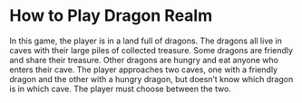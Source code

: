 # How to Play Dragon Realm

In this game, the player is in a land full of dragons. The dragons all live in caves with their large piles of collected treasure. Some dragons are friendly and share their treasure. Other dragons are hungry and eat anyone who enters their cave. The player approaches two caves, one with a friendly dragon and the other with a hungry dragon, but doesn’t know which dragon is in which cave. The player must choose between the two.
